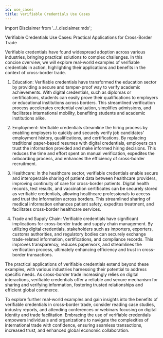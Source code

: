 ```yaml
---
id: use_cases
title: Verifiable Credentials Use Cases
---
```


import Disclaimer from '../\_disclaimer.mdx';

<Disclaimer />

Verifiable Credentials Use Cases: Practical Applications for Cross-Border Trade

Verifiable credentials have found widespread adoption across various industries, bringing practical solutions to complex challenges. In this concise overview, we will explore real-world examples of verifiable credentials in action, highlighting their applications and benefits in the context of cross-border trade.

1. Education:
   Verifiable credentials have transformed the education sector by providing a secure and tamper-proof way to verify academic achievements. With digital credentials, such as diplomas or certifications, students can easily prove their qualifications to employers or educational institutions across borders. This streamlined verification process accelerates credential evaluation, simplifies admissions, and facilitates international mobility, benefiting students and academic institutions alike.

2. Employment:
   Verifiable credentials streamline the hiring process by enabling employers to quickly and securely verify job candidates' employment history, qualifications, and certifications. By replacing traditional paper-based resumes with digital credentials, employers can trust the information provided and make informed hiring decisions. This reduces the time and effort spent on manual verification, expedites the onboarding process, and enhances the efficiency of cross-border recruitment.

3. Healthcare:
   In the healthcare sector, verifiable credentials enable secure and interoperable sharing of patient data between healthcare providers, improving continuity of care for cross-border patients. Digital health records, test results, and vaccination certificates can be securely stored as verifiable credentials, allowing healthcare professionals to access and trust the information across borders. This streamlined sharing of medical information enhances patient safety, expedites treatment, and facilitates cross-border healthcare services.

4. Trade and Supply Chain:
   Verifiable credentials have significant implications for cross-border trade and supply chain management. By utilizing digital credentials, stakeholders such as importers, exporters, customs authorities, and regulatory bodies can securely exchange trade-related information, certifications, and compliance records. This improves transparency, reduces paperwork, and streamlines the verification process, ultimately enhancing efficiency and trust in cross-border transactions.

The practical applications of verifiable credentials extend beyond these examples, with various industries harnessing their potential to address specific needs. As cross-border trade increasingly relies on digital interactions, verifiable credentials offer a reliable and secure mechanism for sharing and verifying information, fostering trusted relationships and efficient global commerce.

To explore further real-world examples and gain insights into the benefits of verifiable credentials in cross-border trade, consider reading case studies, industry reports, and attending conferences or webinars focusing on digital identity and trade facilitation. Embracing the use of verifiable credentials empowers individuals and organizations to navigate the complexities of international trade with confidence, ensuring seamless transactions, increased trust, and enhanced global economic collaboration.
